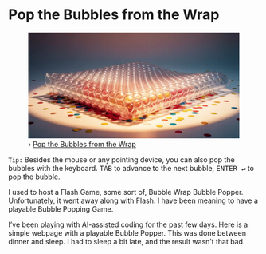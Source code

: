 # Pop the Bubbles from the Wrap

<figure>
	<a href="https://bubble-pop.oinam.com"><img src="/static/2025/bubble-wrap-colorful.webp" alt="Pop the Bubbles from the Wrap" loading="lazy"></a>
	<figcaption>
		› <a href="https://bubble-pop.oinam.com">Pop the Bubbles from the Wrap</a>
	</figcaption>
</figure>

`Tip:` Besides the mouse or any pointing device, you can also pop the bubbles with the keyboard. <kbd>TAB</kbd> to advance to the next bubble, <kbd>ENTER ↵</kbd> to pop the bubble.

I used to host a Flash Game, some sort of, Bubble Wrap Bubble Popper. Unfortunately, it went away along with Flash. I have been meaning to have a playable Bubble Popping Game.

I’ve been playing with AI-assisted coding for the past few days. Here is a simple webpage with a playable Bubble Popper. This was done between dinner and sleep. I had to sleep a bit late, and the result wasn’t that bad.